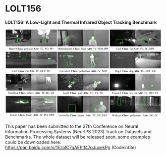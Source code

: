 # LOLT156
**LOLT156: A Low-Light and Thermal Infrared Object Tracking Benchmark**

![Examples of the LOLT156](https://github.com/ChenSun-WHU/LOL-T/blob/main/LOLT156_example.png) 

This paper has been submitted to the 37th Conference on Neural Information Processing Systems (NeurIPS 2023) Track on Datasets and Benchmarks.
The whole dataset will be released soon, some examples could be downloaded here: https://pan.baidu.com/s/1EzolC7qAEhtf47qJuxekPg (Code:nt3e)


